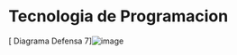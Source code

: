 # Tecnologia de Programacion
[ Diagrama Defensa 7]![image](https://github.com/user-attachments/assets/1ada2850-8b61-4a82-b1a1-8e38c5a471aa)


